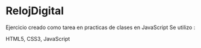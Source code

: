 # RelojDigital

Ejercicio creado como tarea en practicas de clases en JavaScript
Se utilizo : 

HTML5, CSS3, JavaScript
